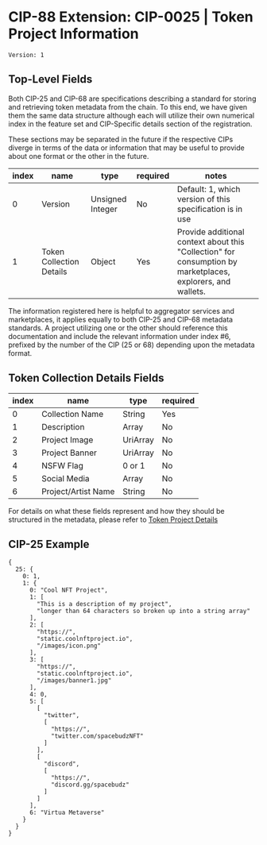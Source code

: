 # CIP-88 Extension: CIP-0025 | Token Project Information

`Version: 1`

## Top-Level Fields

Both CIP-25 and CIP-68 are specifications describing a standard for storing and retrieving token metadata from the
chain. To this end, we have given them the same data structure although each will utilize their own numerical index in
the feature set and CIP-Specific details section of the registration.

These sections may be separated in the future if the respective CIPs diverge in terms of the data or information that
may be useful to provide about one format or the other in the future.

| index | name                     | type             | required | notes                                                                                                       |
|-------|--------------------------|------------------|----------|-------------------------------------------------------------------------------------------------------------|
| 0     | Version                  | Unsigned Integer | No       | Default: 1, which version of this specification is in use                                                   |
| 1     | Token Collection Details | Object           | Yes      | Provide additional context about this "Collection" for consumption by marketplaces, explorers, and wallets. |

The information registered here is helpful to aggregator services and marketplaces, it applies equally to both CIP-25
and CIP-68 metadata standards. A project utilizing one or the other should reference this documentation and include the
relevant information under index #6, prefixed by the number of the CIP (25 or 68) depending upon the metadata format.

## Token Collection Details Fields

| index | name                | type     | required |
|-------|---------------------|----------|----------|
| 0     | Collection Name     | String   | Yes      |
| 1     | Description         | Array    | No       |
| 2     | Project Image       | UriArray | No       |
| 3     | Project Banner      | UriArray | No       |
| 4     | NSFW Flag           | 0 or 1   | No       |
| 5     | Social Media        | Array    | No       |
| 6     | Project/Artist Name | String   | No       |

For details on what these fields represent and how they should be structured in the metadata, please refer to
[Token Project Details](../common/Token-Project-Details_v1.md)

## CIP-25 Example

```cbor 
{
  25: {
    0: 1,
    1: {
      0: "Cool NFT Project",
      1: [
        "This is a description of my project",
        "longer than 64 characters so broken up into a string array"
      ],
      2: [
        "https://",
        "static.coolnftproject.io",
        "/images/icon.png"
      ],
      3: [
        "https://",
        "static.coolnftproject.io",
        "/images/banner1.jpg"
      ],
      4: 0,
      5: [
        [
          "twitter",
          [
            "https://",
            "twitter.com/spacebudzNFT"
          ]
        ],
        [
          "discord",
          [
            "https://",
            "discord.gg/spacebudz"
          ]
        ]
      ],
      6: "Virtua Metaverse"
    }
  }
}
```